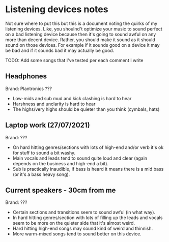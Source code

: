 # Listening devices notes
Not sure where to put this but this is a document noting the quirks of my listening devices. Like, you shoulnd't optimize your music to sound perfect on a bad listening device because then it's going to sound awful on any more than decent device. Rather, you should make it sound as it should sound on those devices. For example if it sounds good on a device it may be bad and if it sounds bad it may actually be good.

TODO: Add some songs that I've tested per each comment I write

## Headphones
Brand: Plantronics ???

- Low-mids and sub mud and kick clashing is hard to hear
- Harshness and unclarity is hard to hear
- The highs/very highs should be quieter than you think (cymbals, hats)

## Laptop work (27/07/2021)
Brand: ???

- On hard hitting genres/sections with lots of high-end and/or verb it's ok for stuff to sound a bit washy.
- Main vocals and leads tend to sound quite loud and clear (again depends on the business and high-end a bit).
- Sub is practically inaudible, if bass is heard it means there is a mid bass (or it's a bass heavy song).

## Current speakers - 30cm from me
Brand: ???

- Certain sections and transitions seem to sound awful (in what way).
- In hard hitting genres/section with lots of filling up the leads and vocals seem to be more on the quieter side that it's almost weird.
- Hard hitting high-end songs may sound kind of weird and thinnish.
- More warm-mixed songs tend to sound better on this device.
